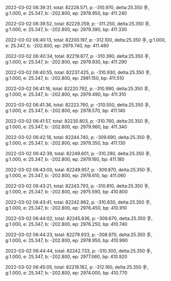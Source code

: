 2022-03-02 06:39:31, total: 82228.571, p: -310.970, delta:25.350 手, g:1.000, e: 25.347, b: -202.800, ep: 2978.950, bp: 411.240

2022-03-02 06:39:52, total: 82229.259, p: -311.250, delta:25.350 手, g:1.000, e: 25.347, b: -202.800, ep: 2979.390, bp: 411.330

2022-03-02 06:40:13, total: 82200.197, p: -312.100, delta:25.350 手, g:1.000, e: 25.347, b: -202.800, ep: 2979.740, bp: 411.480

2022-03-02 06:40:34, total: 82219.877, p: -310.390, delta:25.350 手, g:1.000, e: 25.347, b: -202.800, ep: 2979.930, bp: 411.290

2022-03-02 06:40:55, total: 82237.425, p: -310.930, delta:25.350 手, g:1.000, e: 25.347, b: -202.800, ep: 2981.150, bp: 411.510

2022-03-02 06:41:16, total: 82220.792, p: -310.990, delta:25.350 手, g:1.000, e: 25.347, b: -202.800, ep: 2979.490, bp: 411.310

2022-03-02 06:41:36, total: 82223.760, p: -310.550, delta:25.350 手, g:1.000, e: 25.347, b: -202.800, ep: 2978.570, bp: 411.140

2022-03-02 06:41:57, total: 82230.803, p: -310.760, delta:25.350 手, g:1.000, e: 25.347, b: -202.800, ep: 2979.960, bp: 411.340

2022-03-02 06:42:18, total: 82244.740, p: -309.690, delta:25.350 手, g:1.000, e: 25.347, b: -202.800, ep: 2979.350, bp: 411.130

2022-03-02 06:42:39, total: 82249.601, p: -310.280, delta:25.350 手, g:1.000, e: 25.347, b: -202.800, ep: 2979.160, bp: 411.180

2022-03-02 06:43:00, total: 82249.957, p: -309.870, delta:25.350 手, g:1.000, e: 25.347, b: -202.800, ep: 2978.610, bp: 411.060

2022-03-02 06:43:21, total: 82243.793, p: -310.810, delta:25.350 手, g:1.000, e: 25.347, b: -202.800, ep: 2975.590, bp: 410.800

2022-03-02 06:43:41, total: 82242.962, p: -310.830, delta:25.350 手, g:1.000, e: 25.347, b: -202.800, ep: 2976.450, bp: 410.910

2022-03-02 06:44:02, total: 82245.836, p: -309.670, delta:25.350 手, g:1.000, e: 25.347, b: -202.800, ep: 2976.250, bp: 410.740

2022-03-02 06:44:23, total: 82279.933, p: -308.970, delta:25.350 手, g:1.000, e: 25.347, b: -202.800, ep: 2978.950, bp: 410.990

2022-03-02 06:44:44, total: 82242.733, p: -310.300, delta:25.350 手, g:1.000, e: 25.347, b: -202.800, ep: 2977.060, bp: 410.920

2022-03-02 06:45:05, total: 82218.182, p: -312.160, delta:25.350 手, g:1.000, e: 25.347, b: -202.800, ep: 2974.000, bp: 410.770